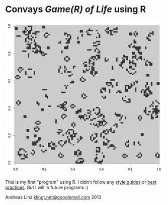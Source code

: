 # Convays *Game(R) of Life* using R

![Game of Life Plot (dimension 100 x 100)](game_of_life.png)

This is my first "program" using R. I didn't follow any [style guides](http://google-styleguide.googlecode.com/svn/trunk/Rguide.xml) or [best practices](http://stackoverflow.com/questions/1429907/workflow-for-statistical-analysis-and-report-writing/1434424#1434424). But i will in future programs :)

Andreas Linz
klingt.net@googlemail.com
2013

